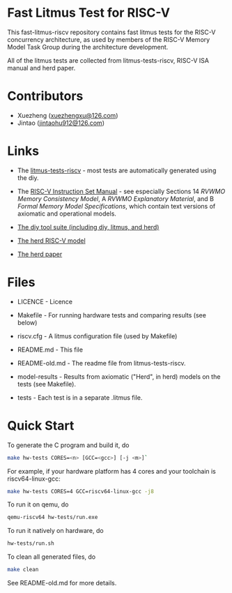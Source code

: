 # Fast Litmus Test for RISC-V

This fast-litmus-riscv repository contains fast litmus tests for the
RISC-V concurrency architecture, as used by members of the RISC-V
Memory Model Task Group during the architecture development.

All of the litmus tests are collected from litmus-tests-riscv, RISC-V 
ISA manual and herd paper.


Contributors
======

- Xuezheng (xuezhengxu@126.com)
- Jintao (jintaohu912@126.com)



Links
=====
* The [litmus-tests-riscv](https://github.com/litmus-tests/litmus-tests-riscv) - most tests are automatically generated using the diy.

* The [RISC-V Instruction Set Manual](https://github.com/riscv/riscv-isa-manual/) - see especially Sections 14 *RVWMO Memory Consistency Model*,
A *RVWMO Explanatory Material*, and
B *Formal Memory Model Specifications*, which contain text versions of axiomatic and operational models. 

* [The diy tool suite (including diy, litmus, and herd)](http://diy.inria.fr/)

* [The herd RISC-V model](http://diy.inria.fr/cats7/riscv/cat.tar)

* [The herd paper](https://arxiv.org/abs/1308.6810)


Files
=====

* LICENCE - Licence

* Makefile - For running hardware tests and comparing results (see below)

* riscv.cfg - A litmus configuration file (used by Makefile)

* README.md - This file

* README-old.md - The readme file from litmus-tests-riscv.

* model-results - Results from axiomatic ("Herd", in herd) models on the tests (see Makefile).

* tests - Each test is in a separate .litmus file. 



Quick Start
=============================

To generate the C program and build it, do

```bash
make hw-tests CORES=<n> [GCC=<gcc>] [-j <m>]`
```

For example, if your hardware platform has 4 cores and your toolchain is riscv64-linux-gcc:

```bash
make hw-tests CORES=4 GCC=riscv64-linux-gcc -j8
```

To run it on qemu, do

```bash
qemu-riscv64 hw-tests/run.exe
```

To run it natively on hardware, do

```bash
hw-tests/run.sh
```

To clean all generated files, do

```bash
make clean
```

See README-old.md for more details.
